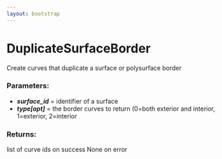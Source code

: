 ```yaml
---
layout: bootstrap
---
```


# DuplicateSurfaceBorder

Create curves that duplicate a surface or polysurface border
          

### Parameters:

- ***surface_id*** = identifier of a surface
- ***type[opt]*** = the border curves to return (0=both exterior and interior,
    1=exterior, 2=interior
        

### Returns:


list of curve ids on success
None on error
        



